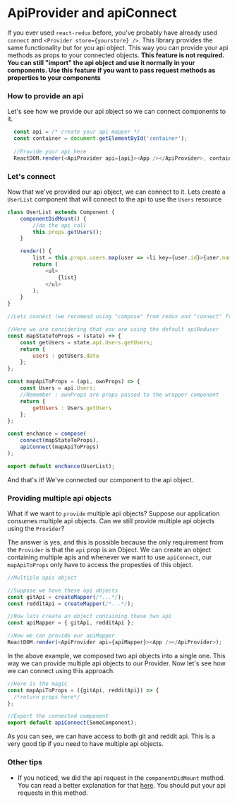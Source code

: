# ApiProvider and apiConnect

If you ever used ``react-redux`` before, you've probably have already used ``connect`` and ``<Provider store={yourstore} />``. This library provides the same functionality but for you api object. This way you can provide your api methods as props to your connected objects.
**This feature is not required. You can still "import" the api object and use it normally in your components. Use this feature if you want to pass request methods as properties to your components**

### How to provide an api
Let's see how we provide our api object so we can connect components to it.

```js
  const api = /* create your api mapper */
  const container = document.getElementById('container');
  
  //Provide your api here
  ReactDOM.render(<ApiProvider api={api}><App /></ApiProvider>, container); 
``` 
### Let's connect
Now that we've provided our api object, we can connect to it. Lets create a ``UserList`` component that will connect to the api to use the ``Users`` resource

```js
class UserList extends Component {
    componentDidMount() {
        //do the api call
        this.props.getUsers();
    }

    render() {
        list = this.props.users.map(user => <li key={user.id}>{user.name}</li>)
        return (
            <ul>
                {list}
            </ul>
        );
    }
}

//Lets connect (we recomend using "compose" from redux and "connect" from react-redux)

//Here we are considering that you are using the default apiReducer
const mapStateToProps = (state) => {
    const getUsers = state.api.Users.getUsers;
    return {
        users : getUsers.data
    };
};

const mapApiToProps = (api, ownProps) => {
    const Users = api.Users;
    //Remember : ownProps are props passed to the wrapper component
    return {
        getUsers : Users.getUsers
    };
};

const enchance = compose(
    connect(mapStateToProps),
    apiConnect(mapApiToProps)
);

export default enchance(UserList);
```

And that's it! We've connected our component to the api object. 

### Providing multiple api objects

What if we want to `provide` multiple api objects? Suppose our application consumes multiple api objects. Can we still provide multiple api objects using the `Provider`?

The answer is yes, and this is possible because the only requirement from the `Provider` is that the `api` prop is an Object. We can create an object containing multiple apis and whenever we want to use `apiConnect`, our `mapApiToProps` only have to access the propesties of this object.

```js
//Multiple apis object

//Suppose we have these api objects
const gitApi = createMapper(/*...*/);
const redditApi = createMapper(/*...*/);

//Now lets create an object containing these two api
const apiMapper = { gitApi, redditApi };

//Now we can provide our apiMapper
ReactDOM.render(<ApiProvider api={apiMapper}><App /></ApiProvider>);
```

In the above example, we composed two api objects into a single one. This way we can provide multiple api objects to our Provider. Now let's see how we can connect using this approach.

```js
//Here is the magic
const mapApiToProps = ({gitApi, redditApi}) => {
  /*return props here*/
};

//Export the connected component
export default apiConnect(SomeComponent);
```

As you can see, we can have access to both git and reddit api. This is a very good tip if you need to have multiple api objects.

### Other tips
* If you noticed, we did the api request in the ``componentDidMount`` method. You can read a better explanation for that [here](https://twitter.com/dan_abramov/status/790590733468241920). You should put your api requests in this method.
